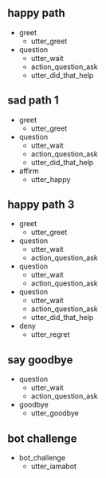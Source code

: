 ## happy path
* greet
  - utter_greet
* question
  - utter_wait
  - action_question_ask
  - utter_did_that_help

## sad path 1
* greet
  - utter_greet
* question
  - utter_wait
  - action_question_ask
  - utter_did_that_help
* affirm
  - utter_happy

## happy path 3
* greet
  - utter_greet
* question
  - utter_wait
  - action_question_ask
* question
  - utter_wait
  - action_question_ask
* question
  - utter_wait
  - action_question_ask
  - utter_did_that_help
* deny
  - utter_regret

## say goodbye
* question
  - utter_wait
  - action_question_ask
* goodbye
  - utter_goodbye

<!-- ## happy path
* greet
  - utter_greet
* QuestionWithOption
  - action_question_with_option_ask

## sad path 1
* greet
  - utter_greet
* QuestionWithOption
  - action_question_with_option_ask
* affirm
  - utter_happy

## happy path 3
* greet
  - utter_greet
* QuestionWithOption
  - action_question_with_option_ask
* QuestionWithOption
  - action_question_with_option_ask
* QuestionWithOption
  - action_question_with_option_ask
* deny
  - utter_goodbye

## say goodbye
* QuestionWithOption
  - action_question_with_option_ask
* goodbye
  - utter_goodbye
 -->


## bot challenge
* bot_challenge
  - utter_iamabot
